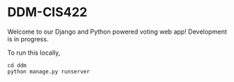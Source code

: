DDM-CIS422
==========

Welcome to our Django and Python powered voting web app! Development is in progress.

To run this locally,

```
cd ddm
python manage.py runserver
```

